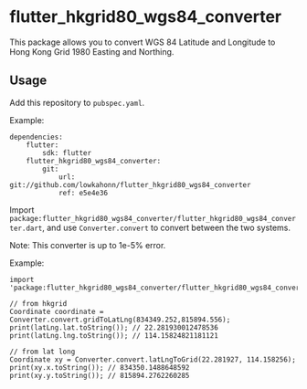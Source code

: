 # flutter_hkgrid80_wgs84_converter

This package allows you to convert WGS 84 Latitude and Longitude to Hong Kong Grid 1980 Easting and Northing.

## Usage
Add this repository to `pubspec.yaml`.

Example: 
```
dependencies:
    flutter:
        sdk: flutter
    flutter_hkgrid80_wgs84_converter:
        git: 
            url: git://github.com/lowkahonn/flutter_hkgrid80_wgs84_converter
            ref: e5e4e36
```

Import `package:flutter_hkgrid80_wgs84_converter/flutter_hkgrid80_wgs84_converter.dart`, and use `Converter.convert` to convert between the two systems.

Note: This converter is up to 1e-5% error.

Example:
```
import 'package:flutter_hkgrid80_wgs84_converter/flutter_hkgrid80_wgs84_converter.dart';

// from hkgrid
Coordinate coordinate = Converter.convert.gridToLatLng(834349.252,815894.556);
print(latLng.lat.toString()); // 22.281930012478536 
print(latLng.lng.toString()); // 114.15824821181121

// from lat long
Coordinate xy = Converter.convert.latLngToGrid(22.281927, 114.158256);
print(xy.x.toString()); // 834350.1488648592
print(xy.y.toString()); // 815894.2762260285
```
